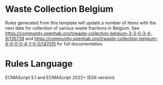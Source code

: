 # Waste Collection Belgium
Rules generated from this template will update a number of items with the next date for collection of various waste fractions in Belgium.
See https://community.openhab.org/t/waste-collection-belgium-3-3-0-3-4-9/135739 and https://community.openhab.org/t/waste-collection-belgium-4-0-0-0-4-1-0-0/147015 for full documentation.

# Rules Language
ECMAScript 5.1 and ECMAScript 2022+ (ES6 version)
